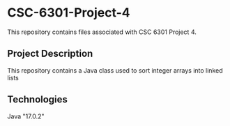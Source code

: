 # CSC-6301-Project-4<br>
This repository contains files associated with CSC 6301 Project 4.

## Project Description<br>
This repository contains a Java class used to sort integer arrays into linked lists
## Technologies<br>
Java "17.0.2"
